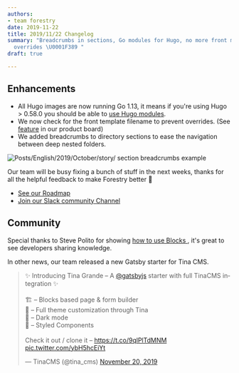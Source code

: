 ```yaml
---
authors:
- team forestry
date: 2019-11-22
title: 2019/11/22 Changelog
summary: "Breadcrumbs in sections, Go modules for Hugo, no more front matter templates
  overrides \U0001F389 "
draft: true

---
```

## Enhancements

* All Hugo images are now running Go 1.13, it means if you're using Hugo > 0.58.0 you should be able to [use Hugo modules](https://gohugo.io/hugo-modules/use-modules/).
* We now check for the front template filename to prevent overrides. (See [feature](https://portal.productboard.com/forestry/1-forestry-io-roadmap/c/84-prevent-overriding-front-matter-templates) in our product board)
* We added breadcrumbs to directory sections to ease the navigation between deep nested folders.

![Posts/English/2019/October/story/ section breadcrumbs example](/uploads/2019/11/breadcrumbs-section.png)

Our team will be busy fixing a bunch of stuff in the next weeks, thanks for all the helpful feedback to make Forestry better 🙏

* [See our Roadmap](https://portal.productboard.com/forestry)
* [Join our Slack community Channel](https://join.slack.com/t/forestry-community/shared_invite/enQtNDAxMTU5NzcwMzA3LTY1MzM2YTZhN2Q2ZjkyMjk2ZmNhM2Y2ODIwYmU5YWRiNDYwMWRjNzhlOWJiMTg2NDc2ZWNlNjljOTNiNDZiZDk)

## Community

Special thanks to Steve Polito for showing [how to use Blocks ](https://stevepolito.design/blog/forestry-cms-blocks-field-demo/), it's great to see developers sharing knowledge.

In other news, our team released a new Gatsby starter for Tina CMS.

<blockquote class="twitter-tweet"><p lang="en" dir="ltr">✨ Introducing Tina Grande – A <a href="https://twitter.com/gatsbyjs?ref_src=twsrc%5Etfw">@gatsbyjs</a> starter with full TinaCMS integration ✨<br><br>🏗️ – Blocks based page &amp; form builder<br>🎨 – Full theme customization through Tina<br>🌙 – Dark mode<br>💅 – Styled Components<br><br>Check it out / clone it – <a href="https://t.co/9qlPlTdMNM">https://t.co/9qlPlTdMNM</a> <a href="https://t.co/ybH5hcEiYt">pic.twitter.com/ybH5hcEiYt</a></p>&mdash; TinaCMS (@tina_cms) <a href="https://twitter.com/tina_cms/status/1197224944083460096?ref_src=twsrc%5Etfw">November 20, 2019</a></blockquote> <script async src="https://platform.twitter.com/widgets.js" charset="utf-8"></script>